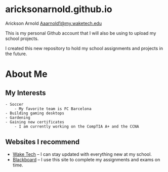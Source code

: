 # aricksonarnold.github.io

Arickson Arnold
Aaarnold1@my.waketech.edu

This is my personal Github account that I will also be using to upload my school projects.

I created this new repository to hold my school assignments and projects in the future.

# About Me  
## My Interests  
	- Soccer  
 		- My favorite team is FC Barcelona  
	- Building gaming desktops  
	- Gardening  
	- Gaining new certificates  
 		- I am currently working on the CompTIA A+ and the CCNA  
## Websites I recommend
- [Wake Tech](https://waketech.edu) – I can stay updated with everything new at my school.
- [Blackboard](https://blackboard.waketech.edu) – I use this site to complete my assignments and exams on time.
